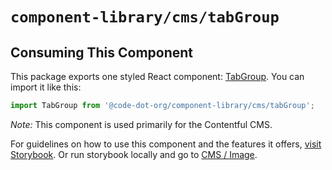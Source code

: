 # `component-library/cms/tabGroup`

## Consuming This Component

This package exports one styled React component: [TabGroup](TabGroup.tsx).
You can import it like this:

```javascript
import TabGroup from '@code-dot-org/component-library/cms/tabGroup';
```

_Note:_ This component is used primarily for the Contentful CMS.

For guidelines on how to use this component and the features it
offers, [visit Storybook](https://code-dot-org.github.io/code-dot-org/component-library-storybook/?path=/docs/cms-tabgroup--docs).
Or run storybook locally and go
to [CMS / Image](http://localhost:6006/?path=/docs/designsystem-tabgroup--docs).
